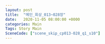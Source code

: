 ```yaml
---
layout: post
title:  "메인_회상_013~028장"
date:   2020-11-05 08:00:00 +0000
categories: Main
Tags: Story Main
SceneCode: ["scene_skip_cp013-028_q1_s10"]
---
```

